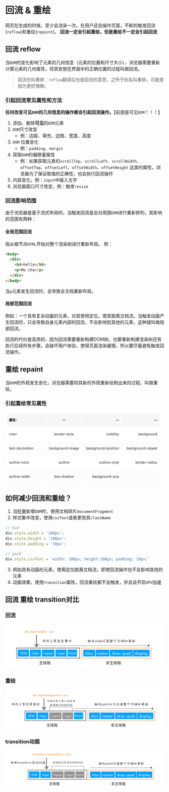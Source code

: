 # 回流 & 重绘
网页在生成的时候，至少会渲染一次。在用户还会操作页面，不断的触发回流(`reflow`)和重绘(`repaint`)。
**回流一定会引起重绘，但是重绘不一定会引起回流**

## 回流 reflow
当`DOM`的变化影响了元素的几何信息（元素的位置和尺寸大小），浏览器需要重新计算元素的几何属性，将其安放在界面中的正确位置的过程叫做回流。

> 回流也叫重排：`reflow`翻译后也是回流的意思，之所于别名叫重排，可能是因为更好理解。
### 引起回流常见属性和方法
**任何改变可见`DOM`的几何信息的操作都会引起回流操作。**【前提是可见`DOM`！！！】

1. 添加、删除**可见**的`DOM`元素
2. `DOM`尺寸改变
   - 例：边距、填充、边框、宽度、高度
3. `DOM` 位置变化 
   - 例：`padding`、`margin`
4.  获取`DOM`的偏移量属性
    - 例：如果获取元素的`scrollTop`、`scrollLeft`、`scrollWidth`、`offsetTop`、`offsetLeft`、`offsetWidth`、`offsetHeight`
    这类的属性，浏览器为了保证取值的正确性，也会执行回流操作
5. 内容变化，例：`input`中输入文字
6. 浏览器窗口尺寸改变，例：触发`resize`

### 回流影响范围
由于浏览器是基于流式布局的，当触发回流是会对周围`DOM`进行重新排列，其影响的范围有两种：
#### 全局范围回流
指从根节点`HTML`开始对整个渲染树进行重新布局。
例：
```html
<body>
  <div>
    <h4>hello</h4>
    <p>Mo cha</p>
  </div>
</body>
```
当`p`元素发生回流时，会导致全文档重新布局。
#### 局部范围回流
例如：一个具有复杂动画的元素，对其使用定位，使其脱离文档流。当触发动画产生回流时，只会导致自身元素内部的回流，不会影响到其他的元素，这种就叫做局部回流。

回流的代价是高昂的，因为回流需要重新构建DOM树，也要重新构建渲染树还有执行后续所有步骤。会破坏用户体验，使得页面渲染缓慢，所以要尽量避免触发回流操作。

## 重绘 repaint
当`DOM`的外观发生变化，浏览器需要将其新的外观重新绘制出来的过程，叫做重绘。

### 引起重绘常见属性
![img.png](./img/img.png)

## 如何减少回流和重绘？
1. 当批量新增`DOM`时，使用文档碎片`documentFragment`
2. 样式集中改变，使用`cssText`或者更改其`className`
```js
// bad
div.style.width = '100px';
div.style.height = '100px';
div.style.padding = '10px';
```
```js
// good
div.style.cssText = 'width: 100px; height:100px; padding: 10px;'
```
3. 例如具有动画的元素，使用定位脱离文档流，即使回流操作也不会影响其他的元素
4. 动画效果，使用`transition`属性，回流重绘都不会触发，并且会开启`GPU`加速


## 回流 重绘 transition对比
### 回流
![img.png](./img/img1.png)
### 重绘
![img.png](./img/img2.png)
### transition动画
![img.png](./img/img3.png)
